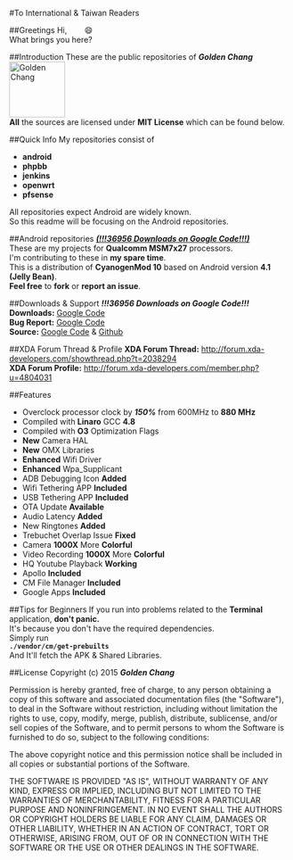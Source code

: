 #To International & Taiwan Readers

##Greetings
Hi, &nbsp;&nbsp;&nbsp;&nbsp;&nbsp;&nbsp; :smile:<br>
What brings you here?

##Introduction
These are the public repositories of ***Golden Chang***<br>
<img src="https://avatars0.githubusercontent.com/u/2047357" alt="Golden Chang" height="100" width="100"><br>
**All** the sources are licensed under **MIT License** which can be found below.

##Quick Info
My repositories consist of
* **android**
* **phpbb**
* **jenkins**
* **openwrt**
* **pfsense**

All repositories expect Android are widely known.<br>
So this readme will be focusing on the Android repositories.

##Android repositories <a href="http://code.google.com/p/goldchang/downloads/list" target="_blank" rel="nofollow">***(!!!36956 Downloads on Google Code!!!)***</a><br>
These are my projects for **Qualcomm MSM7x27** processors.<br>
I'm contributing to these in **my spare time**.<br>
This is a distribution of **CyanogenMod 10** based on Android version **4.1 (Jelly Bean)**.<br>
**Feel free** to **fork** or **report an issue**.<br>

##Downloads & Support
***!!!36956 Downloads on Google Code!!!***<br>
**Downloads:** <a href="http://code.google.com/p/goldchang/downloads/list" target="_blank" rel="nofollow">Google Code</a><br>
**Bug Report:** <a href="http://code.google.com/p/goldchang/issues/list" target="_blank" rel="nofollow">Google Code</a><br>
**Source:** <a href="http://code.google.com/p/goldchang/downloads/list" target="_blank" rel="nofollow">Google Code</a> & <a href="https://github.com/goldchang" target="_blank" rel="nofollow">Github</a>

##XDA Forum Thread & Profile
**XDA Forum Thread:** <a href="http://forum.xda-developers.com/showthread.php?t=2038294" target="_blank" rel="nofollow">http://forum.xda-developers.com/showthread.php?t=2038294</a><br>
**XDA Forum Profile:** <a href="http://forum.xda-developers.com/member.php?u=4804031" target="_blank" rel="nofollow">http://forum.xda-developers.com/member.php?u=4804031</a>

##Features
* Overclock processor clock by ***150%*** from 600MHz to **880 MHz**
* Compiled with **Linaro** GCC **4.8**
* Compiled with **O3** Optimization Flags
* **New** Camera HAL
* **New** OMX Libraries
* **Enhanced** Wifi Driver
* **Enhanced** Wpa_Supplicant
* ADB Debugging Icon **Added**
* Wifi Tethering APP **Included**
* USB Tethering APP **Included**
* OTA Update **Available**
* Audio Latency **Added**
* New Ringtones **Added**
* Trebuchet Overlap Issue **Fixed**
* Camera **1000X** More **Colorful**
* Video Recording **1000X** More **Colorful**
* HQ Youtube Playback **Working**
* Apollo **Included**
* CM File Manager **Included**
* Google Apps **Included**

##Tips for Beginners
If you run into problems related to the **Terminal** application, **don't panic.**<br>
It's because you don't have the required dependencies.<br>
Simply run<br>
**`./vendor/cm/get-prebuilts`**<br>
And It'll fetch the APK & Shared Libraries.

##License
Copyright (c) 2015 ***Golden Chang***

Permission is hereby granted, free of charge, to any person obtaining a copy
of this software and associated documentation files (the "Software"), to deal
in the Software without restriction, including without limitation the rights
to use, copy, modify, merge, publish, distribute, sublicense, and/or sell
copies of the Software, and to permit persons to whom the Software is
furnished to do so, subject to the following conditions:

The above copyright notice and this permission notice shall be included in all
copies or substantial portions of the Software.

THE SOFTWARE IS PROVIDED "AS IS", WITHOUT WARRANTY OF ANY KIND, EXPRESS OR
IMPLIED, INCLUDING BUT NOT LIMITED TO THE WARRANTIES OF MERCHANTABILITY,
FITNESS FOR A PARTICULAR PURPOSE AND NONINFRINGEMENT. IN NO EVENT SHALL THE
AUTHORS OR COPYRIGHT HOLDERS BE LIABLE FOR ANY CLAIM, DAMAGES OR OTHER
LIABILITY, WHETHER IN AN ACTION OF CONTRACT, TORT OR OTHERWISE, ARISING FROM,
OUT OF OR IN CONNECTION WITH THE SOFTWARE OR THE USE OR OTHER DEALINGS IN THE
SOFTWARE.
